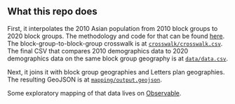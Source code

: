 ## What this repo does

First, it interpolates the 2010 Asian population from 2010 block groups to 2020 block groups. The methodology and code for that can be found [here](https://jsonkao.github.io/asam-redistricting-maps/census.html). The block-group-to-block-group crosswalk is at [`crosswalk/crosswalk.csv`](https://github.com/jsonkao/asam-redistricting-maps/blob/main/crosswalk/crosswalk.csv). The final CSV that compares 2010 demographics data to 2020 demographics data on the same block group geography is at [`data/data.csv`](https://github.com/jsonkao/asam-redistricting-maps/blob/main/data/data.csv).

Next, it joins it with block group geographies and Letters plan geographies. The resulting GeoJSON is at [`mapping/output.geojson`](https://github.com/jsonkao/asam-redistricting-maps/blob/main/mapping/output.geojson).

Some exploratory mapping of that data lives on [Observable](https://observablehq.com/@jsonkao/asam-redistricting-maps).
